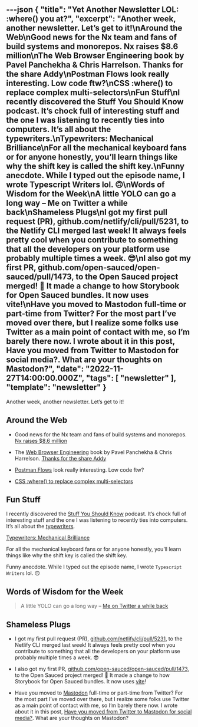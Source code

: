 ---json
{
  "title": "Yet Another Newsletter LOL: :where() you at?",
  "excerpt": "Another week, another newsletter. Let’s get to it!\nAround the Web\nGood news for the Nx team and fans of build systems and monorepos. Nx raises $8.6 million\nThe Web Browser Engineering book by Pavel Panchekha & Chris Harrelson. Thanks for the share Addy\nPostman Flows look really interesting. Low code ftw?\nCSS :where() to replace complex multi-selectors\nFun Stuff\nI recently discovered the Stuff You Should Know podcast. It’s chock full of interesting stuff and the one I was listening to recently ties into computers. It’s all about the typewriters.\nTypewriters: Mechanical Brilliance\nFor all the mechanical keyboard fans or for anyone honestly, you’ll learn things like why the shift key is called the shift key.\nFunny anecdote. While I typed out the episode name, I wrote Typescript Writers lol. 🙃\nWords of Wisdom for the Week\nA little YOLO can go a long way – Me on Twitter a while back\nShameless Plugs\nI got my first pull request (PR), github.com/netlify/cli/pull/5231, to the Netlify CLI merged last week! It always feels pretty cool when you contribute to something that all the developers on your platform use probably multiple times a week. 😎\nI also got my first PR, github.com/open-sauced/open-sauced/pull/1473, to the Open Sauced project merged! 🍕 It made a change to how Storybook for Open Sauced bundles. It now uses vite!\nHave you moved to Mastodon full-time or part-time from Twitter? For the most part I’ve moved over there, but I realize some folks use Twitter as a main point of contact with me, so I’m barely there now. I wrote about it in this post, Have you moved from Twitter to Mastodon for social media?. What are your thoughts on Mastodon?",
  "date": "2022-11-27T14:00:00.000Z",
  "tags": [
    "newsletter"
  ],
  "template": "newsletter"
}
---

<p>Another week, another newsletter. Let’s get to it!</p>
<h2>Around the Web</h2>
<ul>
<li>
<p>Good news for the Nx team and fans of build systems and monorepos. <a href="https://blog.nrwl.io/from-bootstrapped-to-venture-backed-nx-raises-8-6m-2ae2228eff76?utm_source=nickytonline&amp;utm_medium=email&amp;utm_campaign=yet-another-newsletter-lol-where-you-at" target="_blank">Nx raises $8.6 million</a></p>
</li>
<li>
<p>The <a href="https://browser.engineering?utm_source=nickytonline&amp;utm_medium=email&amp;utm_campaign=yet-another-newsletter-lol-where-you-at" target="_blank">Web Browser Engineering</a> book by Pavel Panchekha &amp; Chris Harrelson. <a href="https://indieweb.social/@addyosmani/109373077855362785?utm_source=nickytonline&amp;utm_medium=email&amp;utm_campaign=yet-another-newsletter-lol-where-you-at" target="_blank">Thanks for the share Addy</a></p>
</li>
<li>
<p><a href="https://blog.postman.com/announcing-postman-flows-early-access/?utm_source=nickytonline&amp;utm_medium=email&amp;utm_campaign=yet-another-newsletter-lol-where-you-at" target="_blank">Postman Flows</a> look really interesting. Low code ftw?</p>
</li>
<li>
<p><a href="https://helloanselm.com/writings/css-where-to-replace-complex-multi-selectors?utm_source=stephaniewalter.design&amp;utm_medium=email&amp;utm_campaign=yet-another-newsletter-lol-where-you-at" target="_blank">CSS :where() to replace complex multi-selectors</a></p>
</li>
</ul>
<h2>Fun Stuff</h2>
<p>I recently discovered the <a href="https://www.iheart.com/podcast/105-stuff-you-should-know-26940277/?utm_source=nickytonline&amp;utm_medium=email&amp;utm_campaign=yet-another-newsletter-lol-where-you-at" target="_blank">Stuff You Should Know</a> podcast. It&rsquo;s chock full of interesting stuff and the one I was listening to recently ties into computers. It&rsquo;s all about the <a href="https://en.wikipedia.org/wiki/Typewriter?utm_source=nickytonline&amp;utm_medium=email&amp;utm_campaign=yet-another-newsletter-lol-where-you-at" target="_blank">typewriters</a>.</p>
<p><a href="https://www.iheart.com/podcast/105-stuff-you-should-know-26940277/episode/typewriters-mechanical-brilliance-104968744/?utm_source=nickytonline&amp;utm_medium=email&amp;utm_campaign=yet-another-newsletter-lol-where-you-at" target="_blank">Typewriters: Mechanical Brilliance</a></p>
<p>For all the mechanical keyboard fans or for anyone honestly, you&rsquo;ll learn things like why the shift key is called the shift key.</p>
<p>Funny anecdote. While I typed out the episode name, I wrote <code>Typescript Writers</code> lol. 🙃</p>
<h2>Words of Wisdom for the Week</h2>
<blockquote>
<p>A little YOLO can go a long way – <a href="https://twitter.com/nickytonline/status/1521650477674471424?utm_source=nickytonline&amp;utm_medium=email&amp;utm_campaign=yet-another-newsletter-lol-where-you-at" target="_blank">Me on Twitter a while back</a></p>
</blockquote>
<h2>Shameless Plugs</h2>
<ul>
<li>
<p>I got my first pull request (PR), <a href="https://github.com/netlify/cli/pull/5231?utm_source=nickytonline&amp;utm_medium=email&amp;utm_campaign=yet-another-newsletter-lol-where-you-at" target="_blank">github.com/netlify/cli/pull/5231</a>, to the Netlify CLI merged last week! It always feels pretty cool when you contribute to something that all the developers on your platform use probably multiple times a week. 😎</p>
</li>
<li>
<p>I also got my first PR, <a href="https://github.com/open-sauced/open-sauced/pull/1473?utm_source=nickytonline&amp;utm_medium=email&amp;utm_campaign=yet-another-newsletter-lol-where-you-at" target="_blank">github.com/open-sauced/open-sauced/pull/1473</a>, to the Open Sauced project merged! 🍕 It made a change to how Storybook for Open Sauced bundles. It now uses <a href="https://vitejs.dev/?utm_source=nickytonline&amp;utm_medium=email&amp;utm_campaign=yet-another-newsletter-lol-where-you-at" target="_blank">vite</a>!</p>
</li>
<li>
<p>Have you moved to <a href="https://github.com/mastodon/mastodon?utm_source=nickytonline&amp;utm_medium=email&amp;utm_campaign=yet-another-newsletter-lol-where-you-at" target="_blank">Mastodon</a> full-time or part-time from Twitter? For the most part I&rsquo;ve moved over there, but I realize some folks use Twitter as a main point of contact with me, so I&rsquo;m barely there now. I wrote about it in this post, <a href="https://www.iamdeveloper.com/blog/have-you-moved-from-twitter-to-mastodon-for-social-media-4a37/?utm_source=nickytonline&amp;utm_medium=email&amp;utm_campaign=yet-another-newsletter-lol-where-you-at" target="_blank">Have you moved from Twitter to Mastodon for social media?</a>. What are your thoughts on Mastodon?</p>
</li>
</ul>
